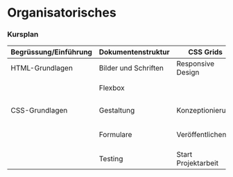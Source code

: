 # Organisatorisches

### Kursplan



| Begrüssung/Einführung | Dokumentenstruktur     | CSS Grids             | Projektarbeit | Projektarbeit               |
| --------------------- | ---------------------- | --------------------- | ------------- | --------------------------- |
| HTML-Grundlagen       | Bilder und   Schriften | Responsive Design     |               |                             |
|                       | Flexbox                |                       |               | Ende Projektarbeit          |
|                       |                        |                       |               |                             |
| CSS-Grundlagen        | Gestaltung             | Konzeptionierung      |               | Feedback-Runde              |
|                       | Formulare              | Veröffentlichen       |               | Besprechung und   Reflexion |
|                       | Testing                | Start   Projektarbeit |               |                             |
